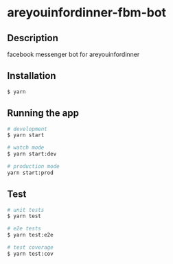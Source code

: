 # areyouinfordinner-fbm-bot

## Description

facebook messenger bot for areyouinfordinner

## Installation

```bash
$ yarn
```

## Running the app

```bash
# development
$ yarn start

# watch mode
$ yarn start:dev

# production mode
yarn start:prod
```

## Test

```bash
# unit tests
$ yarn test

# e2e tests
$ yarn test:e2e

# test coverage
$ yarn test:cov
```

